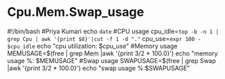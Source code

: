 # Cpu.Mem.Swap_usage
#!/bin/bash
#Priya Kumari
echo `date`
#CPU usage
cpu_idle=`top -b -n 1 | grep Cpu | awk '{print $8}'|cut -f 1 -d "."`
cpu_use=`expr 100 - $cpu_idle`
echo "cpu utilization: $cpu_use"
#Memory usage
MEMUSAGE=$(free | grep Mem |awk '{print $3/$2 * 100.0}')
echo "memory usage %: $MEMUSAGE"
#Swap usage
SWAPUSAGE=$(free | grep Swap |awk '{print $3/$2 * 100.0}')
echo "swap usage %:$SWAPUSAGE"
